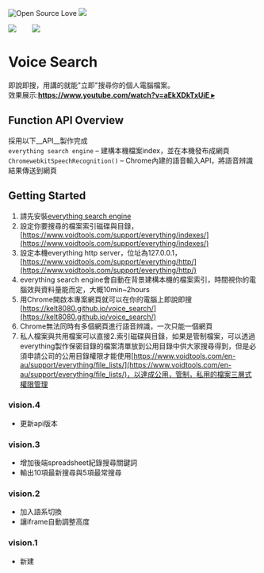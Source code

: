 ![Open Source Love](https://badges.frapsoft.com/os/v2/open-source.png?v=103)
<img src="https://img.shields.io/github/languages/top/badges/shields.svg">  

<img src="https://kelt8080.github.io/public//image/app/everything.png">　&nbsp;　<img src="https://kelt8080.github.io/public//image/app/chrome.png">


# Voice Search

即說即搜，用講的就能"立即"搜尋你的個人電腦檔案。   
效果展示:[**https://www.youtube.com/watch?v=aEkXDkTxUiE ▸**](https://www.youtube.com/watch?v=aEkXDkTxUiE)   

## Function API Overview

採用以下__API__製作完成    
`everything search engine` &ndash; 建構本機檔案index，並在本機發布成網頁   
`ChromewebkitSpeechRecognition()` &ndash; Chrome內建的語音輸入API，將語音辨識結果傳送到網頁   

## Getting Started

1. 請先安裝[everything search engine](https://www.voidtools.com/)
2. 設定你要搜尋的檔案索引磁碟與目錄，[https://www.voidtools.com/support/everything/indexes/](https://www.voidtools.com/support/everything/indexes/)
3. 設定本機everything http server，位址為127.0.0.1，[https://www.voidtools.com/support/everything/http/](https://www.voidtools.com/support/everything/http/)
4. everything search engine會自動在背景建構本機的檔案索引，時間視你的電腦效與資料量能而定，大概10min~2hours
5. 用Chrome開啟本專案網頁就可以在你的電腦上即說即搜[https://kelt8080.github.io/voice_search/](https://kelt8080.github.io/voice_search/)
6. Chrome無法同時有多個網頁進行語音辨識，一次只能一個網頁
7. 私人檔案與共用檔案可以直接2.索引磁碟與目錄，如果是管制檔案，可以透過everything製作保密目錄的檔案清單放到公用目錄中供大家搜尋得到，但是必須申請公司的公用目錄權限才能使用[https://www.voidtools.com/en-au/support/everything/file_lists/](https://www.voidtools.com/en-au/support/everything/file_lists/)，以達成公用，管制，私用的檔案三層式權限管理


### vision.4
* 更新api版本

### vision.3
* 增加後端spreadsheet紀錄搜尋關鍵詞
* 輸出10項最新搜尋與5項最常搜尋

### vision.2
* 加入語系切換
* 讓iframe自動調整高度

### vision.1
* 新建
